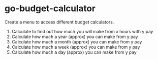 # go-budget-calculator
 Create a menu to access different budget calculators.

 1. Calculate to find out how much you will make from x hours with y pay
 2. Calculate how much a year (approx) you can make from y pay
 3. Calculate how much a month (approx) you can make from y pay
 4. Calculate how much a week (approx) you can make from y pay
 5. Calculate how much a day (approx) you can make from y pay
